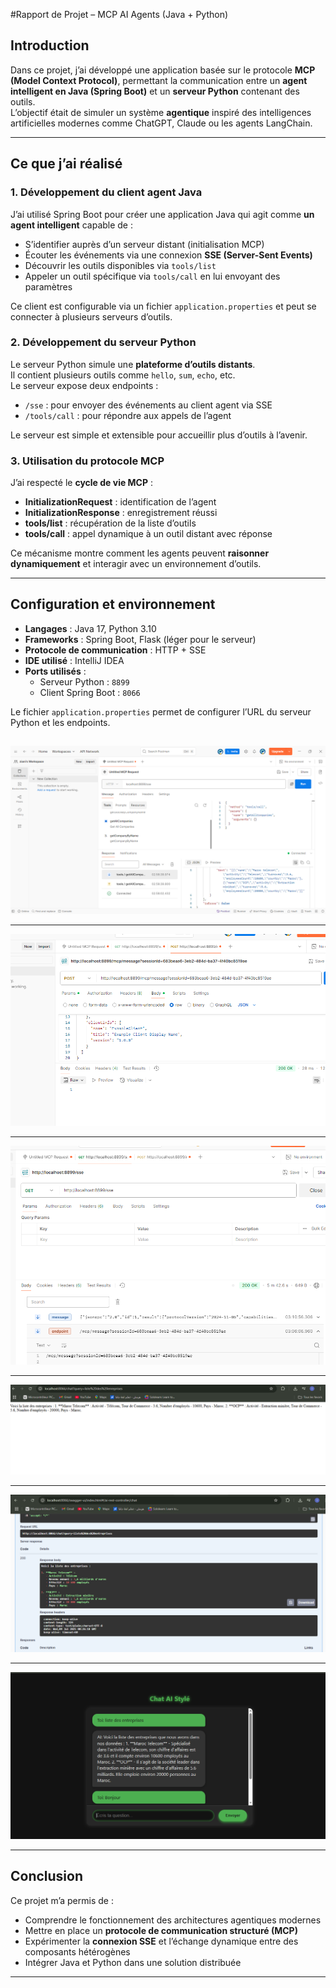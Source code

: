 #Rapport de Projet – MCP AI Agents (Java + Python)

## Introduction

Dans ce projet, j’ai développé une application basée sur le protocole **MCP (Model Context Protocol)**, permettant la communication entre un **agent intelligent en Java (Spring Boot)** et un **serveur Python** contenant des outils.  
L’objectif était de simuler un système **agentique** inspiré des intelligences artificielles modernes comme ChatGPT, Claude ou les agents LangChain.

---

## Ce que j’ai réalisé

### 1. Développement du client agent Java

J’ai utilisé Spring Boot pour créer une application Java qui agit comme **un agent intelligent** capable de :

- S’identifier auprès d’un serveur distant (initialisation MCP)
- Écouter les événements via une connexion **SSE (Server-Sent Events)**
- Découvrir les outils disponibles via `tools/list`
- Appeler un outil spécifique via `tools/call` en lui envoyant des paramètres

Ce client est configurable via un fichier `application.properties` et peut se connecter à plusieurs serveurs d’outils.

### 2. Développement du serveur Python

Le serveur Python simule une **plateforme d’outils distants**.  
Il contient plusieurs outils comme `hello`, `sum`, `echo`, etc.  
Le serveur expose deux endpoints :

- `/sse` : pour envoyer des événements au client agent via SSE
- `/tools/call` : pour répondre aux appels de l’agent

Le serveur est simple et extensible pour accueillir plus d’outils à l’avenir.

### 3. Utilisation du protocole MCP

J’ai respecté le **cycle de vie MCP** :

- **InitializationRequest** : identification de l’agent
- **InitializationResponse** : enregistrement réussi
- **tools/list** : récupération de la liste d’outils
- **tools/call** : appel dynamique à un outil distant avec réponse

Ce mécanisme montre comment les agents peuvent **raisonner dynamiquement** et interagir avec un environnement d’outils.

---

## Configuration et environnement

- **Langages** : Java 17, Python 3.10  
- **Frameworks** : Spring Boot, Flask (léger pour le serveur)  
- **Protocole de communication** : HTTP + SSE  
- **IDE utilisé** : IntelliJ IDEA  
- **Ports utilisés** :
  - Serveur Python : `8899`
  - Client Spring Boot : `8066`

Le fichier `application.properties` permet de configurer l’URL du serveur Python et les endpoints.


##

![Initialisation](images/sec1.PNG)

---

![Démarrage](images/sec2.PNG)

---

![SSE Connexion](images/sec3.PNG)

---

![Liste des outils](images/sec4.PNG)

---


![Appel outil](images/sec5.PNG)

---


![Résultat](images/sec6.PNG)

---

## Conclusion

Ce projet m’a permis de :

- Comprendre le fonctionnement des architectures agentiques modernes
- Mettre en place un **protocole de communication structuré (MCP)**
- Expérimenter la **connexion SSE** et l’échange dynamique entre des composants hétérogènes
- Intégrer Java et Python dans une solution distribuée


---
